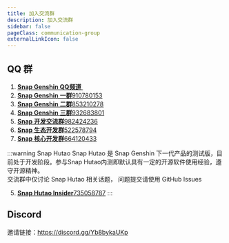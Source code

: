 ```yaml
---
title: 加入交流群
description: 加入交流群
sidebar: false
pageClass: communication-group
externalLinkIcon: false
---
```


## QQ 群

1. [**Snap Genshin QQ频道**&nbsp;](https://go.hut.ao/pd 'Snap Genshin QQ频道')
2. [**Snap Genshin 一群**910780153](https://go.hut.ao/qun1 'Snap Genshin 一群')
3. [**Snap Genshin 二群**853210278](https://go.hut.ao/qun2 'Snap Genshin 二群')
4. [**Snap Genshin 三群**932683801](https://go.hut.ao/qun3 'Snap Genshin 三群')
5. [**Snap 开发交流群**982424236](https://jq.qq.com/?_wv=1027&k=pCOEg7fJ 'Snap 开发交流群')
6. [**Snap 生态开发群**522578794](https://jq.qq.com/?_wv=1027&k=oTAcerHe 'Snap 生态开发群')
7. [**Snap 核心开发群**664120433](https://jq.qq.com/?_wv=1027&k=f2Wo1Qjn 'Snap 核心开发群')


:::warning Snap Hutao
Snap Hutao 是 Snap Genshin 下一代产品的测试版，目前处于开发阶段。参与Snap Hutao内测即默认具有一定的开源软件使用经验，遵守开源精神。<br>
交流群中仅讨论 Snap Hutao 相关话题， 问题提交请使用 GitHub Issues

5. [**Snap Hutao Insider**735058787](https://go.hut.ao/qun-hutao 'Snap Hutao 内测群')
:::

## Discord

邀请链接：<https://discord.gg/Yb8bykaUKp>

<style lang="scss" scoped>

.communication-group{
  ol {
    display: inherit;
    li {
      cursor: pointer;
      display: inline-block;
      margin: 10px 0;
      width: 98%;
      font-size: 16px;
      border: 1px solid var(--c-border-dark);
      border-radius: 5px;
      transition: all .3s;
      text-align: right;
      a {
        display: inline-block;
        position: relative;
        width: 100%;
        height: 100%;
        opacity: .8;
        padding: 10px 20px;
        box-sizing: border-box;
        transition: all .3s;
        strong {
          position: absolute;
          left: 25px;
        }
        &:hover{
          opacity: 1;
          text-decoration:none!important;
        }
      }
      &:hover{
        transform: translate3d(0, -2px, 0);
        box-shadow: 0 2px 12px 0 rgb(0 0 0 / 10%);
      }
    }
  }
}
</style>
